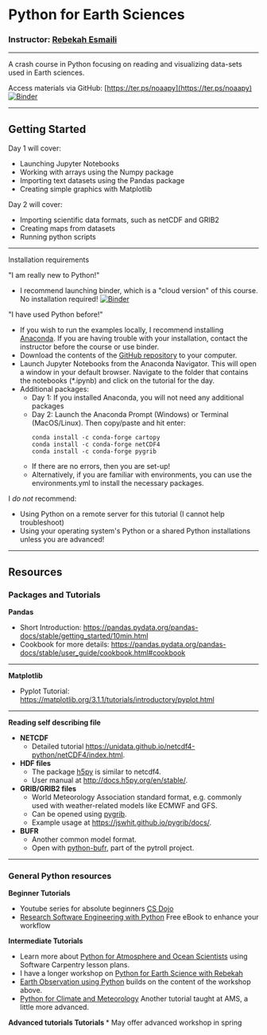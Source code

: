 # Python for Earth Sciences

### Instructor: [Rebekah Esmaili](http://www.rebekahesmaili.com)
---

A crash course in Python focusing on reading and visualizing data-sets used in Earth sciences.

Access materials via GitHub: [https://ter.ps/noaapy](https://ter.ps/noaapy)
[![Binder](https://mybinder.org/badge_logo.svg)](https://mybinder.org/v2/gh/modern-tools-workshop/NCWCP-workshop-2021/HEAD)

---

## Getting Started

Day 1 will cover:

* Launching Jupyter Notebooks
* Working with arrays using the Numpy package
* Importing text datasets using the Pandas package
* Creating simple graphics with Matplotlib

Day 2 will cover:

* Importing scientific data formats, such as netCDF and GRIB2
* Creating maps from datasets
* Running python scripts

---

Installation requirements

"I am really new to Python!"

* I recommend launching binder, which is a "cloud version" of this course. No installation required!
[![Binder](https://mybinder.org/badge_logo.svg)](https://mybinder.org/v2/gh/modern-tools-workshop/NCWCP-python-workshop-2020.git/master)

"I have used Python before!"

* If you wish to run the examples locally, I recommend installing [Anaconda](https://www.anaconda.com/products/individual). If you are having trouble with your installation, contact the instructor before the course or use binder.
* Download the contents of the [GitHub repository](https://ter.ps/noaapy) to your computer.
* Launch Jupyter Notebooks from the Anaconda Navigator. This will open a window in your default browser. Navigate to the folder that contains the notebooks (*.ipynb) and click on the tutorial for the day.
* Additional packages:
  * Day 1: If you installed Anaconda, you will not need any additional packages
  * Day 2: Launch the Anaconda Prompt (Windows) or Terminal (MacOS/Linux). Then copy/paste and hit enter:
    ```
    conda install -c conda-forge cartopy
    conda install -c conda-forge netCDF4
    conda install -c conda-forge pygrib
    ```
  * If there are no errors, then you are set-up!
  * Alternatively, if you are familiar with environments, you can use the environments.yml to install the necessary packages.

I *do not* recommend:
* Using Python on a remote server for this tutorial (I cannot help troubleshoot)
* Using your operating system's Python or a shared Python installations unless you are advanced!

---

## Resources

### Packages and Tutorials

<b> Pandas </b>
* Short Introduction: https://pandas.pydata.org/pandas-docs/stable/getting_started/10min.html
* Cookbook for more details: https://pandas.pydata.org/pandas-docs/stable/user_guide/cookbook.html#cookbook

---
<b> Matplotlib </b>
* Pyplot Tutorial: https://matplotlib.org/3.1.1/tutorials/introductory/pyplot.html

---
<b> Reading self describing file </b>
* <b> NETCDF </b>
    * Detailed tutorial https://unidata.github.io/netcdf4-python/netCDF4/index.html.
* <b> HDF files </b>
    * The package [h5py](https://www.h5py.org/) is similar to netcdf4.
    * User manual at http://docs.h5py.org/en/stable/.
* <b> GRIB/GRIB2 files </b>
    * World Meteorology Association standard format, e.g. commonly used with weather-related models like ECMWF and GFS.
    * Can be opened using [pygrib](https://github.com/jswhit/pygrib).
    * Example usage at https://jswhit.github.io/pygrib/docs/.
* <b> BUFR </b>
    * Another common model format.
    * Open with [python-bufr](https://github.com/pytroll/python-bufr), part of the pytroll project.
---    

### General Python resources   

<b> Beginner Tutorials</b>
   * Youtube series for absolute beginners [CS Dojo](https://www.youtube.com/watch?v=Z1Yd7upQsXY&list=PLBZBJbE_rGRWeh5mIBhD-hhDwSEDxogDg)
   * [Research Software Engineering with Python](https://merely-useful.tech/py-rse/) Free eBook to enhance your workflow

<b> Intermediate Tutorials</b>  
   * Learn more about [Python for Atmosphere and Ocean Scientists](https://carpentries-lab.github.io/python-aos-lesson/) using Software Carpentry lesson plans.
   * I have a longer workshop on [Python for Earth Science with Rebekah](https://youtube.com/playlist?list=PLlcgQ3Rl-9fR4oOmfeKPKHuk2Lj57bNJy)
   * [Earth Observation using Python](https://www.wiley.com/en-us/Earth+Observation+using+Python%3A+A+Practical+Programming+Guide-p-9781119606888) builds on the content of the workshop above.
   * [Python for Climate and Meteorology](https://www.youtube.com/watch?v=uQZAEPnUZ5o) Another tutorial taught at AMS, a little more advanced.

<b> Advanced tutorials Tutorials </b>
    * May offer advanced workshop in spring
